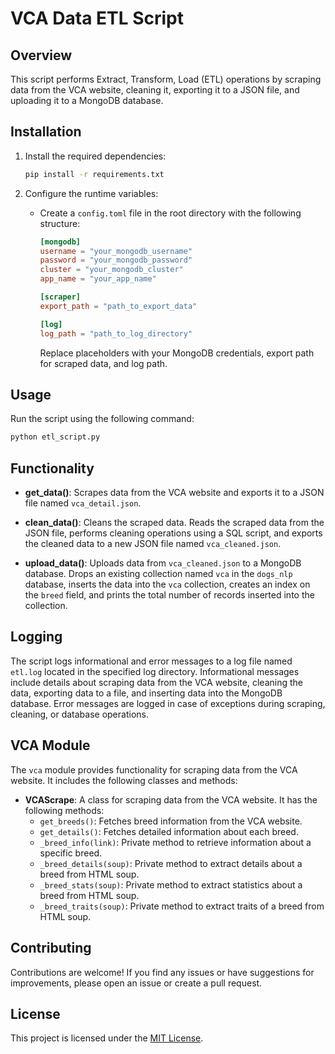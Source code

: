 # VCA Data ETL Script

## Overview

This script performs Extract, Transform, Load (ETL) operations by scraping data from the VCA website, cleaning it, exporting it to a JSON file, and uploading it to a MongoDB database.

## Installation

1. Install the required dependencies:

    ```bash
    pip install -r requirements.txt
    ```

2. Configure the runtime variables:

    - Create a `config.toml` file in the root directory with the following structure:

        ```toml
        [mongodb]
        username = "your_mongodb_username"
        password = "your_mongodb_password"
        cluster = "your_mongodb_cluster"
        app_name = "your_app_name"

        [scraper]
        export_path = "path_to_export_data"
        
        [log]
        log_path = "path_to_log_directory"
        ```

        Replace placeholders with your MongoDB credentials, export path for scraped data, and log path.

## Usage

Run the script using the following command:

```bash
python etl_script.py
```

## Functionality

- **get_data()**: Scrapes data from the VCA website and exports it to a JSON file named `vca_detail.json`.
  
- **clean_data()**: Cleans the scraped data. Reads the scraped data from the JSON file, performs cleaning operations using a SQL script, and exports the cleaned data to a new JSON file named `vca_cleaned.json`.

- **upload_data()**: Uploads data from `vca_cleaned.json` to a MongoDB database. Drops an existing collection named `vca` in the `dogs_nlp` database, inserts the data into the `vca` collection, creates an index on the `breed` field, and prints the total number of records inserted into the collection.

## Logging

The script logs informational and error messages to a log file named `etl.log` located in the specified log directory. Informational messages include details about scraping data from the VCA website, cleaning the data, exporting data to a file, and inserting data into the MongoDB database. Error messages are logged in case of exceptions during scraping, cleaning, or database operations.

## VCA Module

The `vca` module provides functionality for scraping data from the VCA website. It includes the following classes and methods:

- **VCAScrape**: A class for scraping data from the VCA website. It has the following methods:
    - `get_breeds()`: Fetches breed information from the VCA website.
    - `get_details()`: Fetches detailed information about each breed.
    - `_breed_info(link)`: Private method to retrieve information about a specific breed.
    - `_breed_details(soup)`: Private method to extract details about a breed from HTML soup.
    - `_breed_stats(soup)`: Private method to extract statistics about a breed from HTML soup.
    - `_breed_traits(soup)`: Private method to extract traits of a breed from HTML soup.

## Contributing

Contributions are welcome! If you find any issues or have suggestions for improvements, please open an issue or create a pull request.

## License

This project is licensed under the [MIT License](LICENSE).